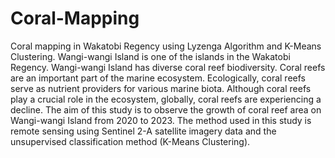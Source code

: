# Coral-Mapping
Coral mapping in Wakatobi Regency using Lyzenga Algorithm and K-Means Clustering. Wangi-wangi Island is one of the islands in the Wakatobi Regency. Wangi-wangi 
Island has diverse coral reef biodiversity. Coral reefs are an important part of the 
marine ecosystem. Ecologically, coral reefs serve as nutrient providers for various 
marine biota. Although coral reefs play a crucial role in the ecosystem, globally, 
coral reefs are experiencing a decline. The aim of this study is to observe the growth 
of coral reef area on Wangi-wangi Island from 2020 to 2023. The method used in 
this study is remote sensing using Sentinel 2-A satellite imagery data and the 
unsupervised classification method (K-Means Clustering).
